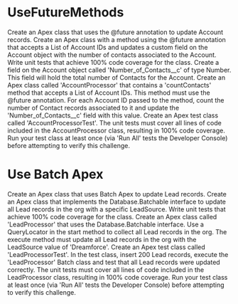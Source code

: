 # UseFutureMethods

Create an Apex class that uses the @future annotation to update Account records.
Create an Apex class with a method using the @future annotation that accepts a List of Account IDs and updates a custom field on the Account object with the number of contacts associated to the Account. Write unit tests that achieve 100% code coverage for the class.
Create a field on the Account object called 'Number_of_Contacts__c' of type Number. This field will hold the total number of Contacts for the Account.
Create an Apex class called 'AccountProcessor' that contains a 'countContacts' method that accepts a List of Account IDs. This method must use the @future annotation.
For each Account ID passed to the method, count the number of Contact records associated to it and update the 'Number_of_Contacts__c' field with this value.
Create an Apex test class called 'AccountProcessorTest'.
The unit tests must cover all lines of code included in the AccountProcessor class, resulting in 100% code coverage.
Run your test class at least once (via 'Run All' tests the Developer Console) before attempting to verify this challenge.

# Use Batch Apex
Create an Apex class that uses Batch Apex to update Lead records.
Create an Apex class that implements the Database.Batchable interface to update all Lead records in the org with a specific LeadSource. Write unit tests that achieve 100% code coverage for the class.
Create an Apex class called 'LeadProcessor' that uses the Database.Batchable interface.
Use a QueryLocator in the start method to collect all Lead records in the org.
The execute method must update all Lead records in the org with the LeadSource value of 'Dreamforce'.
Create an Apex test class called 'LeadProcessorTest'.
In the test class, insert 200 Lead records, execute the 'LeadProcessor' Batch class and test that all Lead records were updated correctly.
The unit tests must cover all lines of code included in the LeadProcessor class, resulting in 100% code coverage.
Run your test class at least once (via 'Run All' tests the Developer Console) before attempting to verify this challenge.
